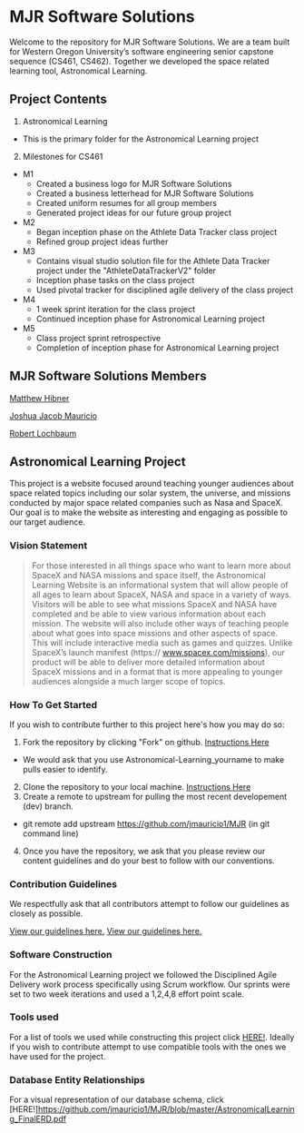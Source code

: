 # MJR Software Solutions
Welcome to the repository for MJR Software Solutions. We are a team built for Western Oregon University’s software engineering senior capstone sequence (CS461, CS462). Together we developed the space related learning tool, Astronomical Learning.

## Project Contents
1. Astronomical Learning
- This is the primary folder for the Astronomical Learning project
2. Milestones for CS461
- M1
  - Created a business logo for MJR Software Solutions
  - Created a business letterhead for MJR Software Solutions
  - Created uniform resumes for all group members
  - Generated project ideas for our future group project
- M2
  - Began inception phase on the Athlete Data Tracker class project
  - Refined group project ideas further
- M3
  - Contains visual studio solution file for the Athlete Data Tracker project under the "AthleteDataTrackerV2" folder
  - Inception phase tasks on the class project
  - Used pivotal tracker for disciplined agile delivery of the class project
- M4
  - 1 week sprint iteration for the class project
  - Continued inception phase for Astronomical Learning project
- M5
  - Class project sprint retrospective
  - Completion of inception phase for Astronomical Learning project

## MJR Software Solutions Members 
[Matthew Hibner](https://github.com/OmegaArmadillo)

[Joshua Jacob Mauricio](https://github.com/jmauricio1)

[Robert Lochbaum](https://github.com/Bloodytrailz)

## Astronomical Learning Project
This project is a website focused around teaching younger audiences about space related topics including our solar system, the universe, and missions conducted by major space related companies such as Nasa and SpaceX. Our goal is to make the website as interesting and engaging as possible to our target audience.

### Vision Statement
>For those interested in all things space who want to learn more about SpaceX and NASA missions and space itself, the Astronomical Learning Website is an informational system that will allow people of all ages to 
>learn about SpaceX, NASA and space in a variety of ways. Visitors will be able to see what missions SpaceX and NASA have completed and be able to view various information about each mission. The website will also 
>include other ways of teaching people about what goes into space missions and other aspects of space. This will include interactive media such as games and quizzes. Unlike SpaceX’s launch manifest (https://
>www.spacex.com/missions), our product will be able to deliver more detailed information about SpaceX missions and in a format that is more appealing to younger audiences alongside a much larger scope of topics.

### How To Get Started
If you wish to contribute further to this project here's how you may do so:

1. Fork the repository by clicking "Fork" on github. [Instructions Here](https://help.github.com/en/github/getting-started-with-github/fork-a-repo)
  - We would ask that you use Astronomical-Learning_yourname to make pulls easier to identify.
2. Clone the repository to your local machine. [Instructions Here](https://help.github.com/en/github/creating-cloning-and-archiving-repositories/cloning-a-repository)
3. Create a remote to upstream for pulling the most recent developement (dev) branch.
  - git remote add upstream https://github.com/jmauricio1/MJR  (in git command line)
4. Once you have the repository, we ask that you please review our content guidelines and do your best to follow with our conventions. 

### Contribution Guidelines
We respectfully ask that all contributors attempt to follow our guidelines as closely as possible. 

[View our guidelines here.](https://github.com/jmauricio1/MJR/blob/master/guidelines.md)
[View our guidelines here.](https://github.com/jmauricio1/MJR/blob/master/guidelines.md)

### Software Construction
For the Astronomical Learning project we followed the Disciplined Agile Delivery work process specifically using Scrum workflow. Our sprints were set to two week iterations and used a 1,2,4,8 effort point scale.

### Tools used
For a list of tools we used while constructing this project click [HERE!](https://github.com/jmauricio1/MJR/blob/master/tools.md). Ideally if you wish to contribute attempt to use compatible tools with the ones we have used for the project. 

### Database Entity Relationships
For a visual representation of our database schema, click [HERE!]https://github.com/jmauricio1/MJR/blob/master/AstronomicalLearning_FinalERD.pdf
